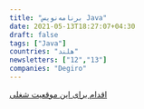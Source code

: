 ```yaml
---
title: "برنامه‌نویس Java"
date: 2021-05-13T18:27:07+04:30
draft: false
tags: ["Java"]
countries: "هلند"
newsletters: ["12","13"]
companies: "Degiro"
---
```


[اقدام برای این موقعیت شغلی](https://degiro.homerun.co/java-developer)